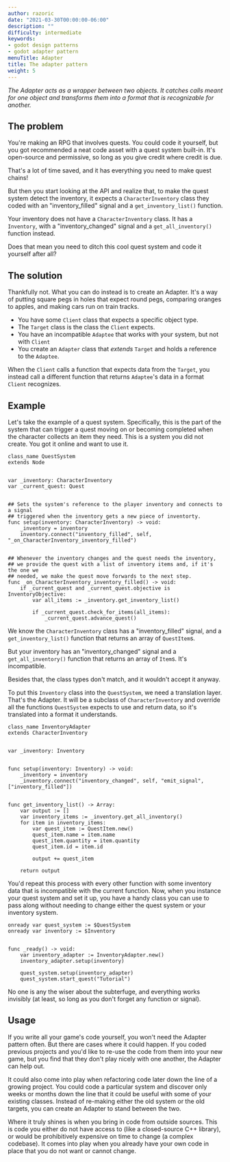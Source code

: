 ```yaml
---
author: razoric
date: "2021-03-30T00:00:00-06:00"
description: ""
difficulty: intermediate
keywords:
- godot design patterns
- godot adapter pattern
menuTitle: Adapter
title: The adapter pattern
weight: 5
---
```


_The Adapter acts as a wrapper between two objects. It catches calls meant for one object and transforms them into a format that is recognizable for another._

## The problem

You're making an RPG that involves quests. You could code it yourself, but you got recommended a neat code asset with a quest system built-in. It's open-source and permissive, so long as you give credit where credit is due.

That's a lot of time saved, and it has everything you need to make quest chains!

But then you start looking at the API and realize that, to make the quest system detect the inventory, it expects a `CharacterInventory` class they coded with an "inventory_filled" signal and a `get_inventory_list()` function.

Your inventory does not have a `CharacterInventory` class. It has a `Inventory`, with a "inventory_changed" signal and a `get_all_inventory()` function instead.

Does that mean you need to ditch this cool quest system and code it yourself after all?

## The solution

Thankfully not. What you can do instead is to create an Adapter. It's a way of putting square pegs in holes that expect round pegs, comparing oranges to apples, and making cars run on train tracks.

- You have some `Client` class that expects a specific object type.
- The `Target` class is the class the `Client` expects.
- You have an incompatible `Adaptee` that works with your system, but not with `Client`
- You create an `Adapter` class that _extends_ `Target` and holds a reference to the `Adaptee`.

When the `Client` calls a function that expects data from the `Target`, you instead call a different function that returns `Adaptee`'s data in a format `Client` recognizes.

## Example

Let's take the example of a quest system. Specifically, this is the part of the system that can trigger a quest moving on or becoming completed when the character collects an item they need. This is a system you did not create. You got it online and want to use it.

```gdscript
class_name QuestSystem
extends Node


var _inventory: CharacterInventory
var _current_quest: Quest


## Sets the system's reference to the player inventory and connects to a signal
## triggered when the inventory gets a new piece of inventorty.
func setup(inventory: CharacterInventory) -> void:
    _inventory = inventory
    inventory.connect("inventory_filled", self, "_on_CharacterInventory_inventory_filled")


## Whenever the inventory changes and the quest needs the inventory,
## we provide the quest with a list of inventory items and, if it's the one we
## needed, we make the quest move forwards to the next step.
func _on_CharacterInventory_inventory_filled() -> void:
    if _current_quest and _current_quest.objective is InventoryObjective:
        var all_items := _inventory.get_inventory_list()

        if _current_quest.check_for_items(all_items):
            _current_quest.advance_quest()
```

We know the `CharacterInventory` class has a "inventory_filled" signal, and a `get_inventory_list()` function that returns an array of `QuestItem`s.

But your inventory has an "inventory_changed" signal and a `get_all_inventory()` function that returns an array of `Item`s. It's incompatible.

Besides that, the class types don't match, and it wouldn't accept it anyway.

To put this `Inventory` class into the `QuestSystem`, we need a translation layer. That's the Adapter. It will be a subclass of `CharacterInventory` and override all the functions `QuestSystem` expects to use and return data, so it's translated into a format it understands.

```gdscript
class_name InventoryAdapter
extends CharacterInventory


var _inventory: Inventory


func setup(inventory: Inventory) -> void:
    _inventory = inventory
    _inventory.connect("inventory_changed", self, "emit_signal", ["inventory_filled"])


func get_inventory_list() -> Array:
    var output := []
    var inventory_items := _inventory.get_all_inventory()
    for item in inventory_items:
        var quest_item := QuestItem.new()
        quest_item.name = item.name
        quest_item.quantity = item.quantity
        quest_item.id = item.id
        
        output += quest_item
    
    return output
```

You'd repeat this process with every other function with some inventory data that is incompatible with the current function. Now, when you instance your quest system and set it up, you have a handy class you can use to pass along without needing to change either the quest system or your inventory system.

```gdscript
onready var quest_system := $QuestSystem
onready var inventory := $Inventory


func _ready() -> void:
    var inventory_adapter := InventoryAdapter.new()
    inventory_adapter.setup(inventory)
    
    quest_system.setup(inventory_adapter)
    quest_system.start_quest("Tutorial")
```

No one is any the wiser about the subterfuge, and everything works invisibly (at least, so long as you don't forget any function or signal).

## Usage

If you write all your game's code yourself, you won't need the Adapter pattern often. But there are cases where it could happen. If you coded previous projects and you'd like to re-use the code from them into your new game, but you find that they don't play nicely with one another, the Adapter can help out.

It could also come into play when refactoring code later down the line of a growing project. You could code a particular system and discover only weeks or months down the line that it could be useful with some of your existing classes. Instead of re-making either the old system or the old targets, you can create an Adapter to stand between the two.

Where it truly shines is when you bring in code from outside sources. This is code you either do not have access to (like a closed-source C++ library), or would be prohibitively expensive on time to change (a complex codebase). It comes into play when you already have your own code in place that you do not want or cannot change.
